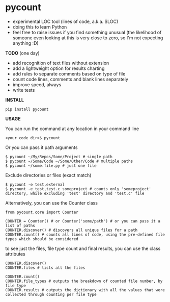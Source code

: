 pycount
=======

* experimental LOC tool (lines of code, a.k.a. SLOC)
* doing this to learn Python
* feel free to raise issues if you find something unusual (the likelihood of someone even looking at this is
very close to zero, so I'm not expecting anything :D)

**TODO** (one day)
* add recognition of text files without extension
* add a lightweight option for results charting
* add rules to separate comments based on type of file
* count code lines, comments and blank lines separately
* improve speed, always
* write tests

**INSTALL**
```
pip install pycount
```

**USAGE**

You can run the command at any location in your command line
```
<your code dir>$ pycount
```

Or you can pass it path arguments
```
$ pycount ~/My/Repos/Some/Project # single path
$ pycount ~/Some/Code ~/Some/Other/Code # multiple paths
$ pycount ~/some.file.py # just one file
```

Exclude directories or files (exact match)
```
$ pycount -e test,external
$ pycount -e test,test.c someproject # counts only 'someproject' directory, while excluding 'test' directory and 'test.c' file
```

Alternatively, you can use the Counter class
```
from pycount.core import Counter

COUNTER = Counter() # or Counter('some/path') # or you can pass it a list of paths
COUNTER.discover() # discovers all unique files for a path
COUNTER.count() # counts all lines of code, using the pre-defined file types which should be considered
```

to see just the files, file type count and final results, you can use the class attributes
```
COUNTER.discover()
COUNTER.files # lists all the files

COUNTER.count()
COUNTER.file_types # outputs the breakdown of counted file number, by file type
COUNTER.results # outputs the dictionary with all the values that were collected through counting per file type
```
